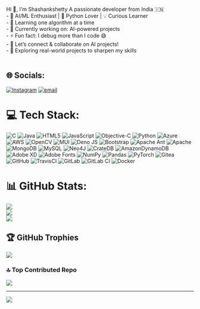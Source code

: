 Hi 👋, I'm Shashankshetty
A passionate developer from India 🇮🇳
<br>- 🤖 AI/ML Enthusiast | 🐍 Python Lover | 💡 Curious Learner  <br>- 🌱 Learning one algorithm at a time  <br>- 🔭 Currently working on: AI-powered projects  <br>- ⚡ Fun fact: I debug more than I code 😅  <br>- 💬 Let’s connect & collaborate on AI projects!  <br>- 🚀 Exploring real-world projects to sharpen my skills  <br><br>


## 🌐 Socials:
[![Instagram](https://img.shields.io/badge/Instagram-%23E4405F.svg?logo=Instagram&logoColor=white)](https://instagram.com/iamshashankshetty) [![email](https://img.shields.io/badge/Email-D14836?logo=gmail&logoColor=white)](mailto:shashankshetty753@gmail.com) 

# 💻 Tech Stack:
![C](https://img.shields.io/badge/c-%2300599C.svg?style=flat&logo=c&logoColor=white) ![Java](https://img.shields.io/badge/java-%23ED8B00.svg?style=flat&logo=openjdk&logoColor=white) ![HTML5](https://img.shields.io/badge/html5-%23E34F26.svg?style=flat&logo=html5&logoColor=white) ![JavaScript](https://img.shields.io/badge/javascript-%23323330.svg?style=flat&logo=javascript&logoColor=%23F7DF1E) ![Objective-C](https://img.shields.io/badge/OBJECTIVE--C-%233A95E3.svg?style=flat&logo=apple&logoColor=white) ![Python](https://img.shields.io/badge/python-3670A0?style=flat&logo=python&logoColor=ffdd54) ![Azure](https://img.shields.io/badge/azure-%230072C6.svg?style=flat&logo=microsoftazure&logoColor=white) ![AWS](https://img.shields.io/badge/AWS-%23FF9900.svg?style=flat&logo=amazon-aws&logoColor=white) ![OpenCV](https://img.shields.io/badge/opencv-%23white.svg?style=flat&logo=opencv&logoColor=white) ![MUI](https://img.shields.io/badge/MUI-%230081CB.svg?style=flat&logo=mui&logoColor=white) ![Deno JS](https://img.shields.io/badge/deno%20js-000000?style=flat&logo=deno&logoColor=white) ![Bootstrap](https://img.shields.io/badge/bootstrap-%238511FA.svg?style=flat&logo=bootstrap&logoColor=white) ![Apache Ant](https://img.shields.io/badge/Apache%20Ant-A81C7D?style=flat&logo=Apache%20Ant&logoColor=white) ![Apache](https://img.shields.io/badge/apache-%23D42029.svg?style=flat&logo=apache&logoColor=white) ![MongoDB](https://img.shields.io/badge/MongoDB-%234ea94b.svg?style=flat&logo=mongodb&logoColor=white) ![MySQL](https://img.shields.io/badge/mysql-4479A1.svg?style=flat&logo=mysql&logoColor=white) ![Neo4J](https://img.shields.io/badge/Neo4j-008CC1?style=flat&logo=neo4j&logoColor=white) ![CrateDB](https://img.shields.io/badge/CrateDB-009DC7?style=flat&logo=CrateDB&logoColor=white) ![AmazonDynamoDB](https://img.shields.io/badge/Amazon%20DynamoDB-4053D6?style=flat&logo=Amazon%20DynamoDB&logoColor=white) ![Adobe XD](https://img.shields.io/badge/Adobe%20XD-470137?style=flat&logo=Adobe%20XD&logoColor=#FF61F6) ![Adobe Fonts](https://img.shields.io/badge/Adobe%20Fonts-000B1D.svg?style=flat&logo=Adobe%20Fonts&logoColor=white) ![NumPy](https://img.shields.io/badge/numpy-%23013243.svg?style=flat&logo=numpy&logoColor=white) ![Pandas](https://img.shields.io/badge/pandas-%23150458.svg?style=flat&logo=pandas&logoColor=white) ![PyTorch](https://img.shields.io/badge/PyTorch-%23EE4C2C.svg?style=flat&logo=PyTorch&logoColor=white) ![Gitea](https://img.shields.io/badge/Gitea-34495E?style=flat&logo=gitea&logoColor=5D9425) ![GitHub](https://img.shields.io/badge/github-%23121011.svg?style=flat&logo=github&logoColor=white) ![TravisCI](https://img.shields.io/badge/travis%20ci-%232B2F33.svg?style=flat&logo=travis&logoColor=white) ![GitLab](https://img.shields.io/badge/gitlab-%23181717.svg?style=flat&logo=gitlab&logoColor=white) ![GitLab CI](https://img.shields.io/badge/gitlab%20CI-%23181717.svg?style=flat&logo=gitlab&logoColor=white) ![Docker](https://img.shields.io/badge/docker-%230db7ed.svg?style=flat&logo=docker&logoColor=white)
# 📊 GitHub Stats:
![](https://github-readme-stats.vercel.app/api?username=SHASHANKSHETTY2218&theme=default&hide_border=false&include_all_commits=true&count_private=true)<br/>
![](https://nirzak-streak-stats.vercel.app/?user=SHASHANKSHETTY2218&theme=default&hide_border=false)<br/>
![](https://github-readme-stats.vercel.app/api/top-langs/?username=SHASHANKSHETTY2218&theme=default&hide_border=false&include_all_commits=true&count_private=true&layout=compact)

## 🏆 GitHub Trophies
![](https://github-profile-trophy.vercel.app/?username=SHASHANKSHETTY2218&theme=radical&no-frame=false&no-bg=false&margin-w=4)

### 🔝 Top Contributed Repo
![](https://github-contributor-stats.vercel.app/api?username=SHASHANKSHETTY2218&limit=5&theme=dark&combine_all_yearly_contributions=true)

---
[![](https://visitcount.itsvg.in/api?id=SHASHANKSHETTY2218&icon=0&color=0)](https://visitcount.itsvg.in)

<!-- Proudly created with GPRM ( https://gprm.itsvg.in ) -->
